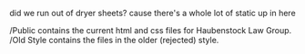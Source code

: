 did we run out of dryer sheets? cause there's a whole lot of static up in here


/Public contains the current html and css files for Haubenstock Law Group.
/Old Style contains the files in the older (rejected) style.